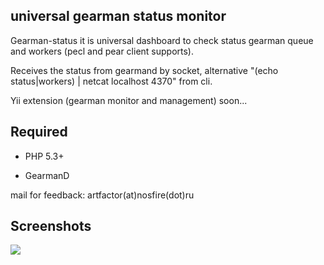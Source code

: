 universal gearman status monitor
--------------

Gearman-status it is universal dashboard to check status gearman queue and workers (pecl and pear client supports).

Receives the status from gearmand by socket, alternative "(echo status|workers) | netcat localhost 4370" from cli.

Yii extension (gearman monitor and management) soon...


Required
--------------
- PHP 5.3+  

- GearmanD

mail for feedback:
artfactor(at)nosfire(dot)ru


Screenshots
--------------
![](http://files.nosfire.ru/i/8317a4260b55cd84308aa3f16ad849e1.png)
